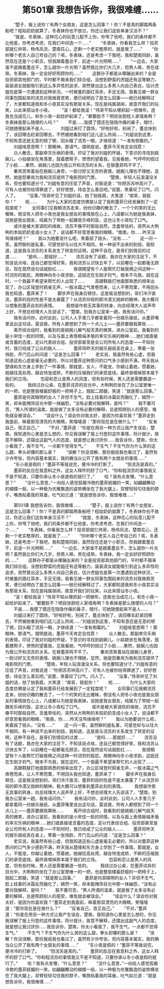 # 　　第501章 我想告诉你，我很难缠……
　　“楚子，报上说你丫有两个女朋友，这是怎么回事？！你丫不是真的脚踏两条船吧？程姑奶奶就算了，冬表妹你也不放过，你还让我们这些单身汉活不？”
　　“就是，冬表妹，这种花心的玩意儿配不上你，你甩了他吧，我们的条件都不比他差，你考虑考虑，在我们中间选一个……”
　　“冬表妹，你看我怎么样？投资部就仨帅哥，杨伟风流，楚南花心，还剩一个老实憨厚的，就是我了……”
　　“你听哪个老实人自己夸自己的？咳，冬表妹，还是考虑一下我吧，我和楚南同龄，虽然现在还是个小职员，但我跟着墨总干，前途一片光明啊……”
　　“一边去，大家谁不是跟着墨总干，怎么就你一片光明？虽然我比你们大几岁，但男人嘛，贵在成熟，冬表妹，我一定会好好照顾你的……”
　　这群孙子都是从哪蹦出来的？全是投资部其他部门的，平时都不屑来我们综合组，没想到野蛮的虎姐还有这等魅力，装装淑女就能吸引到这么多异性的追求，突然冒出这么多男人向自己表白，估计虎姐也是第一次遭遇到这种状况，一时被羞的面红耳赤，手足无措，我看见被一群女同事包围起来的流苏对我耸肩苦笑，便已经明白了是怎么回事——她已经解释过了，大家都知道我和冬小夜其实没有那层关系，现在是纯属胡闹，故意开我们的玩笑，以此来搭讪冬小夜。
　　“滚！都给我滚！”伟哥不知从哪抓起一把墩布，连我也当成花儿，和冬小夜一起给护起来了，“都要脸不？明目张胆挖人家墙角啊？冬表妹是那么随便的人吗？”
　　不是……我摸了摸还在隐隐作痛的鼻子，暗忖，可她随便起来不是人……
　　刘姐过来打了圆场，“好啦好啦，别闹了，墨总快到了，该回哪去赶紧回哪去，不然被她看到咱们这儿这么热闹……”刘姐说到这里，不知有意还是无意的顿了顿，回头瞄了流苏一眼，才继续道：“一准有倒霉的。”
　　刘姐啥意思啊？！那眼神，那语气，摆明是说，墨菲今天肯定会找茬！
　　众人散去，那副幸灾乐祸的表情，印证了我对刘姐的怀疑，下意识的寻找到姚婉儿，小姑娘坐在角落里，鼓着腮帮子，愤愤的望着我，见我看她，气哼哼的扭过了小脸……果然，姚婉儿也因为我公开和流苏的关系，在替墨菲鸣不平了。
　　秦岚苦笑着站在姚婉儿身旁，一脸讨好又无奈的表情，姚婉儿理也不理她，显然，她是怨秦岚为我和流苏提供了电影院的门票。
　　“楚南，年轻人玩浪漫没关系，但也要知道分寸，”刘姐有意的压低了声音，对我说道：“你把苏苏哄高兴了，可有人也被你给得罪透了，好好想想，待会怎么善后吧。”说罢，笑着叹了口气，闪人了。
　　“没事，”伟哥听见了刘姐的话，拍了拍我肩，大笑道：“南哥，我挺你！”
　　呃……
　　为什么大家的态度仿佛是认定了我和墨菲已经发展到了一定程度呢？
　　女同事们见我朝流苏走来，纷纷识趣的散去了，一个个的笑的无比暧昧，倒没有人把冬小夜也是我女朋友的事情放在心上，八成都以为她是我表妹，说她是我女朋友，纯属为了带她一起蹭吴乐峰的饭，这也让冬小夜松了口气。
　　或许是被大家调侃的缘故，流苏不像平时那般自然，含羞带怯的，突然从大咧咧的本姑奶奶变成小女人了，说话都不好意思看我的眼睛，“南南，你……昨天没骂缘缘吧？”
　　我以为她要说什么呢，笑着摇了摇头，“没有……”
　　这一问一答，虽然聊的是私事，可感觉却与以往大不相同，有一种说不出来的别扭，我知道，这是我与流苏的关系发生了转变的证明，这种不自在，是哥们到情侣的过渡……
　　“是吗……那就好……”
　　流苏没有了话题，我亦在大家的注目下，不知该说点啥，连自己都觉得好笑，我和流苏认识快五年了，以前睡在一起都毫无顾忌，现在竟然说句话就脸红……
　　我很期望有个人能帮忙打破我俩之间这种一时词穷的尴尬，用眼神向冬小夜求助，这妞还在生刚才的气，根本不鸟我，就在这时，一个我最不希望来帮忙的人出现了……
　　高跟鞋敲打地面那熟悉的频率出现了，办公区域登时鸦雀无声，一股冰霜之气席卷而来，让人不寒而栗，不用回头我也知道，墨菲来了！
　　脚步声在我身后顿住，这是我没想到的，哥们冷汗直流，墨菲的目的性是不是太暴露了？从流苏仰视的即冷漠又挑衅的眼神，我大概可以想象到墨菲此刻的表情。
　　我想装作若无其事的转身，向总经理大人说声早上好，不想总经理大人先说话了，“楚南，到我办公室来一趟，我有话问你。”
　　我有话问你，此时此刻，公司人人手里几乎都拿着同一份娱乐报纸，从墨菲嘴里说出这句话，莫说我，所有人都想到了同一个点儿上——墨菲要跟我算账……
　　离开综合组时，我看到的是姚婉儿解气般天真的微笑，进办公室前，我看到的是小宋佳一脸的同情，以及与面上表情极端矛盾的幸灾乐祸的眼神……她们或直接或含蓄的态度，足以代表综合组、投资部甚至是全公司所有人的态度——不知何时，我已经成了公众的敌人……
　　墨菲将昨天的娱乐报纸丢在桌上，寒着一张俏脸，开门见山的问道：“这是怎么回事？”
　　老实说，我虽然有些心虚，但我知道这些心虚是毫无必要的，所以对墨菲这种质问的口气多少感到不满，昨天我从楚缘和东方身上学到了一件事情，那就是，女人，不能宠，你越让着她，惯着她，她越往高处爬，越会恃宠成娇，不断的压缩我们的承受底线，最终吞噬掉原本属于我们的立场。
　　包容和忍让是男人的风度，但有些时候，男人还是需要霸道一些的。
　　我绕过办公桌，在墨菲诧异的目光中，大咧咧的坐在了办公室里唯一的一把，也是整层楼最舒服的一把椅子上，翘起二郎腿，笑道：“就是那么回事。”
　　墨菲是何其精明的女人？非但不生气，脸上挂着的冰霜反而融化了，嫣然一笑，却未能掩饰目光中那一抹幽怨，“没有必要对我解释，是吗？”
　　我不置可否，“男人所谓的温柔，就是做了太多没有必要的解释，总是照顾别人的感受，难免就会被误会。”
　　“误会什么？误会你对我太好，是因为你喜欢我？”墨菲走到我面前，眯着那双漂亮的大眼睛，笑嘻嘻道：“那你现在是在做什么？”
　　“反省自己，改正自己。”
　　“不对，”墨菲道：“你是在用另一种方式让我产生误会，楚南，我知道你心里是怎么想的，你见我误解了报上刊登的这件事情，将计就计，故意不解释，还摆出这副气人的态度，就是想让我讨厌你……我告诉你，楚南，你太小看我了，我不生气，一点都不觉得生气。”
　　不生气？不生气你为什么笑的这么甜，拳头却攥的那么紧？
　　“误解？你没误解，那份报纸我也看过了，虽然有少许夸张，但内容基本属实，我的确当众公开了我有两个女朋友的事情……”
　　“东小夜是假的！”墨菲不等我说完，便冷冷的打断了。
　　“但流苏是真的。”
　　墨菲的反应在我意料之外，这女人释怀的舒了口气，“你和程流苏的事情我又不是不知道，只要你承认冬小夜是假的就行了。”
　　哈？我有点发懵，“什么意思？”
　　“没什么意思，”一向给人感觉孤傲冷艳的墨菲妩媚的一笑，如翩翩舞动的蝴蝶一般，以一种极为优雅飘逸的姿势横坐在了我大腿上，双臂轻轻勾住我的脖子，嘴唇贴着我的耳垂，吐气如兰道：“就是想告诉你，我很难缠……”

　　第501章 我想告诉你，我很难缠……
　　“楚子，报上说你丫有两个女朋友，这是怎么回事？！你丫不是真的脚踏两条船吧？程姑奶奶就算了，冬表妹你也不放过，你还让我们这些单身汉活不？”
　　“就是，冬表妹，这种花心的玩意儿配不上你，你甩了他吧，我们的条件都不比他差，你考虑考虑，在我们中间选一个……”
　　“冬表妹，你看我怎么样？投资部就仨帅哥，杨伟风流，楚南花心，还剩一个老实憨厚的，就是我了……”
　　“你听哪个老实人自己夸自己的？咳，冬表妹，还是考虑一下我吧，我和楚南同龄，虽然现在还是个小职员，但我跟着墨总干，前途一片光明啊……”
　　“一边去，大家谁不是跟着墨总干，怎么就你一片光明？虽然我比你们大几岁，但男人嘛，贵在成熟，冬表妹，我一定会好好照顾你的……”
　　这群孙子都是从哪蹦出来的？全是投资部其他部门的，平时都不屑来我们综合组，没想到野蛮的虎姐还有这等魅力，装装淑女就能吸引到这么多异性的追求，突然冒出这么多男人向自己表白，估计虎姐也是第一次遭遇到这种状况，一时被羞的面红耳赤，手足无措，我看见被一群女同事包围起来的流苏对我耸肩苦笑，便已经明白了是怎么回事——她已经解释过了，大家都知道我和冬小夜其实没有那层关系，现在是纯属胡闹，故意开我们的玩笑，以此来搭讪冬小夜。
　　“滚！都给我滚！”伟哥不知从哪抓起一把墩布，连我也当成花儿，和冬小夜一起给护起来了，“都要脸不？明目张胆挖人家墙角啊？冬表妹是那么随便的人吗？”
　　不是……我摸了摸还在隐隐作痛的鼻子，暗忖，可她随便起来不是人……
　　刘姐过来打了圆场，“好啦好啦，别闹了，墨总快到了，该回哪去赶紧回哪去，不然被她看到咱们这儿这么热闹……”刘姐说到这里，不知有意还是无意的顿了顿，回头瞄了流苏一眼，才继续道：“一准有倒霉的。”
　　刘姐啥意思啊？！那眼神，那语气，摆明是说，墨菲今天肯定会找茬！
　　众人散去，那副幸灾乐祸的表情，印证了我对刘姐的怀疑，下意识的寻找到姚婉儿，小姑娘坐在角落里，鼓着腮帮子，愤愤的望着我，见我看她，气哼哼的扭过了小脸……果然，姚婉儿也因为我公开和流苏的关系，在替墨菲鸣不平了。
　　秦岚苦笑着站在姚婉儿身旁，一脸讨好又无奈的表情，姚婉儿理也不理她，显然，她是怨秦岚为我和流苏提供了电影院的门票。
　　“楚南，年轻人玩浪漫没关系，但也要知道分寸，”刘姐有意的压低了声音，对我说道：“你把苏苏哄高兴了，可有人也被你给得罪透了，好好想想，待会怎么善后吧。”说罢，笑着叹了口气，闪人了。
　　“没事，”伟哥听见了刘姐的话，拍了拍我肩，大笑道：“南哥，我挺你！”
　　呃……
　　为什么大家的态度仿佛是认定了我和墨菲已经发展到了一定程度呢？
　　女同事们见我朝流苏走来，纷纷识趣的散去了，一个个的笑的无比暧昧，倒没有人把冬小夜也是我女朋友的事情放在心上，八成都以为她是我表妹，说她是我女朋友，纯属为了带她一起蹭吴乐峰的饭，这也让冬小夜松了口气。
　　或许是被大家调侃的缘故，流苏不像平时那般自然，含羞带怯的，突然从大咧咧的本姑奶奶变成小女人了，说话都不好意思看我的眼睛，“南南，你……昨天没骂缘缘吧？”
　　我以为她要说什么呢，笑着摇了摇头，“没有……”
　　这一问一答，虽然聊的是私事，可感觉却与以往大不相同，有一种说不出来的别扭，我知道，这是我与流苏的关系发生了转变的证明，这种不自在，是哥们到情侣的过渡……
　　“是吗……那就好……”
　　流苏没有了话题，我亦在大家的注目下，不知该说点啥，连自己都觉得好笑，我和流苏认识快五年了，以前睡在一起都毫无顾忌，现在竟然说句话就脸红……
　　我很期望有个人能帮忙打破我俩之间这种一时词穷的尴尬，用眼神向冬小夜求助，这妞还在生刚才的气，根本不鸟我，就在这时，一个我最不希望来帮忙的人出现了……
　　高跟鞋敲打地面那熟悉的频率出现了，办公区域登时鸦雀无声，一股冰霜之气席卷而来，让人不寒而栗，不用回头我也知道，墨菲来了！
　　脚步声在我身后顿住，这是我没想到的，哥们冷汗直流，墨菲的目的性是不是太暴露了？从流苏仰视的即冷漠又挑衅的眼神，我大概可以想象到墨菲此刻的表情。
　　我想装作若无其事的转身，向总经理大人说声早上好，不想总经理大人先说话了，“楚南，到我办公室来一趟，我有话问你。”
　　我有话问你，此时此刻，公司人人手里几乎都拿着同一份娱乐报纸，从墨菲嘴里说出这句话，莫说我，所有人都想到了同一个点儿上——墨菲要跟我算账……
　　离开综合组时，我看到的是姚婉儿解气般天真的微笑，进办公室前，我看到的是小宋佳一脸的同情，以及与面上表情极端矛盾的幸灾乐祸的眼神……她们或直接或含蓄的态度，足以代表综合组、投资部甚至是全公司所有人的态度——不知何时，我已经成了公众的敌人……
　　墨菲将昨天的娱乐报纸丢在桌上，寒着一张俏脸，开门见山的问道：“这是怎么回事？”
　　老实说，我虽然有些心虚，但我知道这些心虚是毫无必要的，所以对墨菲这种质问的口气多少感到不满，昨天我从楚缘和东方身上学到了一件事情，那就是，女人，不能宠，你越让着她，惯着她，她越往高处爬，越会恃宠成娇，不断的压缩我们的承受底线，最终吞噬掉原本属于我们的立场。
　　包容和忍让是男人的风度，但有些时候，男人还是需要霸道一些的。
　　我绕过办公桌，在墨菲诧异的目光中，大咧咧的坐在了办公室里唯一的一把，也是整层楼最舒服的一把椅子上，翘起二郎腿，笑道：“就是那么回事。”
　　墨菲是何其精明的女人？非但不生气，脸上挂着的冰霜反而融化了，嫣然一笑，却未能掩饰目光中那一抹幽怨，“没有必要对我解释，是吗？”
　　我不置可否，“男人所谓的温柔，就是做了太多没有必要的解释，总是照顾别人的感受，难免就会被误会。”
　　“误会什么？误会你对我太好，是因为你喜欢我？”墨菲走到我面前，眯着那双漂亮的大眼睛，笑嘻嘻道：“那你现在是在做什么？”
　　“反省自己，改正自己。”
　　“不对，”墨菲道：“你是在用另一种方式让我产生误会，楚南，我知道你心里是怎么想的，你见我误解了报上刊登的这件事情，将计就计，故意不解释，还摆出这副气人的态度，就是想让我讨厌你……我告诉你，楚南，你太小看我了，我不生气，一点都不觉得生气。”
　　不生气？不生气你为什么笑的这么甜，拳头却攥的那么紧？
　　“误解？你没误解，那份报纸我也看过了，虽然有少许夸张，但内容基本属实，我的确当众公开了我有两个女朋友的事情……”
　　“东小夜是假的！”墨菲不等我说完，便冷冷的打断了。
　　“但流苏是真的。”
　　墨菲的反应在我意料之外，这女人释怀的舒了口气，“你和程流苏的事情我又不是不知道，只要你承认冬小夜是假的就行了。”
　　哈？我有点发懵，“什么意思？”
　　“没什么意思，”一向给人感觉孤傲冷艳的墨菲妩媚的一笑，如翩翩舞动的蝴蝶一般，以一种极为优雅飘逸的姿势横坐在了我大腿上，双臂轻轻勾住我的脖子，嘴唇贴着我的耳垂，吐气如兰道：“就是想告诉你，我很难缠……”

